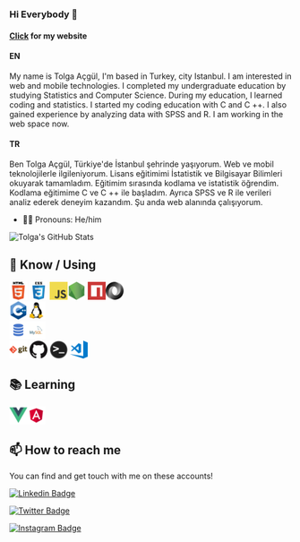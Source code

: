 ### Hi Everybody 👋

<!--
**tolgaacgul/tolgaacgul** is a ✨ _special_ ✨ repository because its `README.md` (this file) appears on your GitHub profile.
Here are some ideas to get you started:

- 🔭 I’m currently working on ...
- 🌱 I’m currently learning ...
- 👯 I’m looking to collaborate on ...
- 🤔 I’m looking for help with ...
- 💬 Ask me about ...
- 📫 How to reach me: ...
- 😄 Pronouns: ...
- ⚡ Fun fact: ...
-->

#### <a href="https://tolgaacgul.github.io/">Click</a> for my website

#### EN
My name is Tolga Açgül, I'm based in Turkey, city Istanbul.
I am interested in web and mobile technologies. I completed my undergraduate education by studying Statistics and Computer Science. During my education, I learned coding and statistics. I started my coding education with C and C ++. I also gained experience by analyzing data with SPSS and R. I am working in the web space now.

#### TR
Ben Tolga Açgül, Türkiye'de İstanbul şehrinde yaşıyorum.
Web ve mobil teknolojilerle ilgileniyorum. Lisans eğitimimi İstatistik ve Bilgisayar Bilimleri okuyarak tamamladım. Eğitimim sırasında kodlama ve istatistik öğrendim. Kodlama eğitimime C ve C ++ ile başladım. Ayrıca SPSS ve R ile verileri analiz ederek deneyim kazandım. Şu anda web alanında çalışıyorum.

- 🙋‍♂️ Pronouns: He/him

![Tolga's GitHub Stats](https://github-readme-stats.vercel.app/api?username=tolgaacgul&show_icons=true)



## 🧠 Know / Using

<img src="https://github.com/github/explore/blob/master/topics/html/html.png?raw=true" height="32" /> <img src="https://github.com/github/explore/blob/master/topics/css/css.png?raw=true" height="32" /> <img src="https://github.com/github/explore/blob/master/topics/javascript/javascript.png?raw=true" height="32" /><img src="https://github.com/github/explore/blob/master/topics/nodejs/nodejs.png?raw=true" height="32" /> <img src="https://github.com/github/explore/blob/master/topics/npm/npm.png?raw=true" height="32" /><img src="https://github.com/github/explore/blob/master/topics/json/json.png?raw=true" height="32" /><br>
<img src="https://github.com/github/explore/blob/master/topics/cpp/cpp.png?raw=true" height="32" /><img src="https://github.com/github/explore/blob/master/topics/linux/linux.png?raw=true" height="32" /><br>
<img src="https://github.com/github/explore/blob/master/topics/sql/sql.png?raw=true" height="32" /><img src="https://github.com/github/explore/blob/master/topics/mysql/mysql.png?raw=true" height="32" /><br>
<img src="https://github.com/github/explore/blob/master/topics/git/git.png?raw=true" height="32" /> <img src="https://github.com/github/explore/blob/master/topics/github/github.png?raw=true" height="32" />  <img src="https://github.com/github/explore/blob/master/topics/terminal/terminal.png?raw=true" height="32" /> <img src="https://github.com/github/explore/blob/master/topics/visual-studio-code/visual-studio-code.png?raw=true" height="32" />


## 📚 Learning

<img src="https://github.com/github/explore/blob/master/topics/vue/vue.png?raw=true" height="32" /><img src="https://github.com/github/explore/blob/master/topics/angular/angular.png?raw=true" height="32" />


## 📫 How to reach me

You can find and get touch with me on these accounts!

[![Linkedin Badge](https://img.shields.io/badge/tolgaacgul-follow%20on%20linkedin-blue?style=for-the-badge&logo=linkedin)](https://www.linkedin.com/in/tolgaacgul/)


[![Twitter Badge](https://img.shields.io/badge/tolgaacgul-follow%20on%20twitter-blue?style=for-the-badge&logo=twitter)](https://twitter.com/tolgaacgul/)


[![Instagram Badge](https://img.shields.io/badge/acgultolga-follow%20on%20instagram-blue?style=for-the-badge&logo=instagram)](https://www.instagram.com/acgultolga/)







